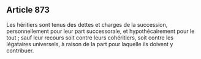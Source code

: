 Article 873
----
Les héritiers sont tenus des dettes et charges de la succession, personnellement
pour leur part successorale, et hypothécairement pour le tout ; sauf leur
recours soit contre leurs cohéritiers, soit contre les légataires universels, à
raison de la part pour laquelle ils doivent y contribuer.
